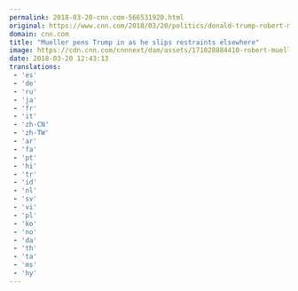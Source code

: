 ```yaml
---
permalink: 2018-03-20-cnn.com-566531920.html
original: https://www.cnn.com/2018/03/20/politics/donald-trump-robert-mueller-lawyer/index.html
domain: cnn.com
title: "Mueller pens Trump in as he slips restraints elsewhere"
image: https://cdn.cnn.com/cnnnext/dam/assets/171028084410-robert-mueller-080813-super-tease.jpg
date: 2018-03-20 12:43:13
translations: 
 - 'es'
 - 'de'
 - 'ru'
 - 'ja'
 - 'fr'
 - 'it'
 - 'zh-CN'
 - 'zh-TW'
 - 'ar'
 - 'fa'
 - 'pt'
 - 'hi'
 - 'tr'
 - 'id'
 - 'nl'
 - 'sv'
 - 'vi'
 - 'pl'
 - 'ko'
 - 'no'
 - 'da'
 - 'th'
 - 'ta'
 - 'ms'
 - 'hy'
---
```


